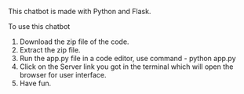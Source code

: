 This chatbot is made with Python and Flask.

To use this chatbot
1. Download the zip file of the code.
2. Extract the zip file.
3. Run the app.py file in a code editor, use command - python app.py
4. Click on the Server link you got in the terminal which will open the browser for user interface.
5. Have fun. 
